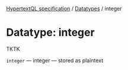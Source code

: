 [HypertextQL specification](../../) / [Datatypes](../) / integer

# Datatype: integer

TKTK

`integer` — integer — stored as plaintext
